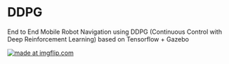 # DDPG
End to End Mobile Robot Navigation using DDPG (Continuous Control with Deep Reinforcement Learning) based on Tensorflow + Gazebo

<a href="https://imgflip.com/gif/2rr0uu"><img src="https://i.imgflip.com/2rr0uu.gif" title="made at imgflip.com"/></a>
